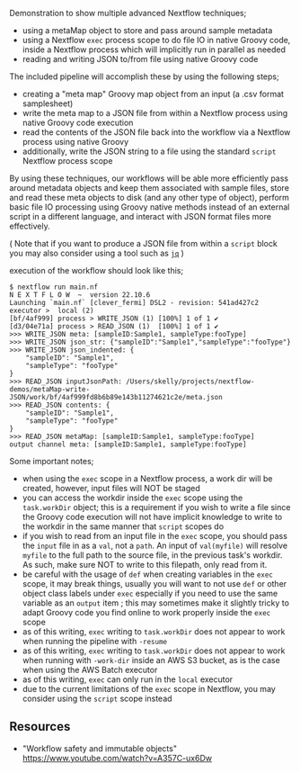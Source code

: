 Demonstration to show multiple advanced Nextflow techniques;

- using a metaMap object to store and pass around sample metadata
- using a Nextflow `exec` process scope to do file IO in native Groovy code, inside a Nextflow process which will implicitly run in parallel as needed
- reading and writing JSON to/from file using native Groovy code

The included pipeline will accomplish these by using the following steps;

- creating a "meta map" Groovy map object from an input (a .csv format samplesheet)
- write the meta map to a JSON file from within a Nextflow process using native Groovy code execution
- read the contents of the JSON file back into the workflow via a Nextflow process using native Groovy
- additionally, write the JSON string to a file using the standard `script` Nextflow process scope

By using these techniques, our workflows will be able more efficiently pass around metadata objects and keep them associated with sample files, store and read these meta objects to disk (and any other type of object), perform basic file IO processing using Groovy native methods instead of an external script in a different language, and interact with JSON format files more effectively.

( Note that if you want to produce a JSON file from within a `script` block you may also consider using a tool such as [`jq`](https://stedolan.github.io/jq/) )

execution of the workflow should look like this;

```
$ nextflow run main.nf
N E X T F L O W  ~  version 22.10.6
Launching `main.nf` [clever_fermi] DSL2 - revision: 541ad427c2
executor >  local (2)
[bf/4af999] process > WRITE_JSON (1) [100%] 1 of 1 ✔
[d3/04e71a] process > READ_JSON (1)  [100%] 1 of 1 ✔
>>> WRITE_JSON meta: [sampleID:Sample1, sampleType:fooType]
>>> WRITE_JSON json_str: {"sampleID":"Sample1","sampleType":"fooType"}
>>> WRITE_JSON json_indented: {
    "sampleID": "Sample1",
    "sampleType": "fooType"
}
>>> READ_JSON inputJsonPath: /Users/skelly/projects/nextflow-demos/metaMap-write-JSON/work/bf/4af999fd8b6b89e143b11274621c2e/meta.json
>>> READ_JSON contents: {
    "sampleID": "Sample1",
    "sampleType": "fooType"
}
>>> READ_JSON metaMap: [sampleID:Sample1, sampleType:fooType]
output channel meta: [sampleID:Sample1, sampleType:fooType]
```

Some important notes;

- when using the `exec` scope in a Nextflow process, a work dir will be created, however, input files will NOT be staged
- you can access the workdir inside the `exec` scope using the `task.workDir` object; this is a requirement if you wish to write a file since the Groovy code execution will not have implicit knowledge to write to the workdir in the same manner that `script` scopes do
- if you wish to read from an input file in the `exec` scope, you should pass the `input` file in as a `val`, not a `path`. An input of `val(myfile)` will resolve `myfile` to the full path to the source file, in the previous task's workdir. As such, make sure NOT to write to this filepath, only read from it.
- be careful with the usage of `def` when creating variables in the `exec` scope, it may break things, usually you will want to not use `def` or other object class labels under `exec` especially if you need to use the same variable as an `output` item ; this may sometimes make it slightly tricky to adapt Groovy code you find online to work properly inside the `exec` scope
- as of this writing, `exec` writing to `task.workDir` does not appear to work when running the pipeline with `-resume`
- as of this writing, `exec` writing to `task.workDir` does not appear to work when running with `-work-dir` inside an AWS S3 bucket, as is the case when using the AWS Batch executor
- as of this writing, `exec` can only run in the `local` executor
- due to the current limitations of the `exec` scope in Nextflow, you may consider using the `script` scope instead


## Resources

- "Workflow safety and immutable objects" https://www.youtube.com/watch?v=A357C-ux6Dw
